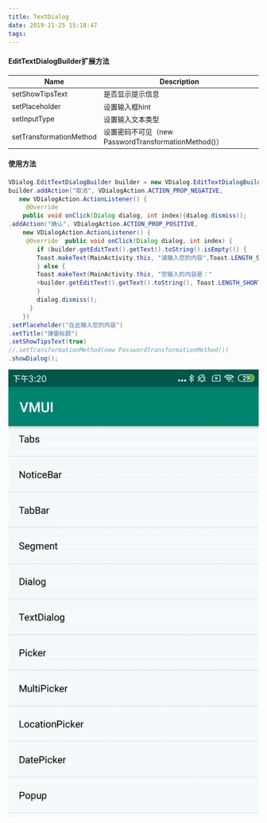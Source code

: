 ```yaml
---
title: TextDialog
date: 2019-11-25 15:18:47
tags:
---
```

#### EditTextDialogBuilder扩展方法

| Name                    | Description                                          |
| ----------------------- | ---------------------------------------------------- |
| setShowTipsText         | 是否显示提示信息                                     |
| setPlaceholder          | 设置输入框hint                                       |
| setInputType            | 设置输入文本类型                                     |
| setTransformationMethod | 设置密码不可见（new PasswordTransformationMethod()） |



#### 使用方法

```java
VDialog.EditTextDialogBuilder builder = new VDialog.EditTextDialogBuilder(MainActivity.this);
builder.addAction("取消", VDialogAction.ACTION_PROP_NEGATIVE,
   new VDialogAction.ActionListener() {  
     @Override    
    public void onClick(Dialog dialog, int index){dialog.dismiss();    }})
.addAction("确认", VDialogAction.ACTION_PROP_POSITIVE, 
    new VDialogAction.ActionListener() {  
     @Override  public void onClick(Dialog dialog, int index) {
        if (builder.getEditText().getText().toString().isEmpty()) {
        Toast.makeText(MainActivity.this, "请输入您的内容",Toast.LENGTH_SHORT).show(); 
        } else { 
        Toast.makeText(MainActivity.this, "您输入的内容是：" 
        +builder.getEditText().getText().toString(), Toast.LENGTH_SHORT).show();
        }
        dialog.dismiss(); 
      }
    })
.setPlaceholder("在此输入您的内容")
.setTitle("弹窗标题")
.setShowTipsText(true)        
//.setTransformationMethod(new PasswordTransformationMethod())        
.showDialog();
```

![TextDialog](images/textdialog.gif)